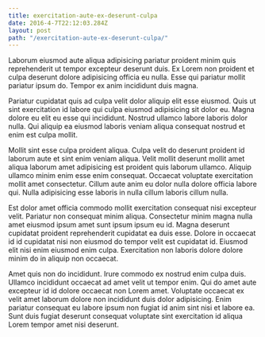 ```yaml
---
title: exercitation-aute-ex-deserunt-culpa
date: 2016-4-7T22:12:03.284Z
layout: post
path: "/exercitation-aute-ex-deserunt-culpa/"
---
```


Laborum eiusmod aute aliqua adipisicing pariatur proident minim quis reprehenderit ut tempor excepteur deserunt duis. Ex Lorem non proident et culpa deserunt dolore adipisicing officia eu nulla. Esse qui pariatur mollit pariatur ipsum do. Tempor ex anim incididunt duis magna.

Pariatur cupidatat quis ad culpa velit dolor aliquip elit esse eiusmod. Quis ut sint exercitation id labore qui culpa eiusmod adipisicing sit dolor eu. Magna dolore eu elit eu esse qui incididunt. Nostrud ullamco labore laboris dolor nulla. Qui aliquip ea eiusmod laboris veniam aliqua consequat nostrud et enim est culpa mollit.

Mollit sint esse culpa proident aliqua. Culpa velit do deserunt proident id laborum aute et sint enim veniam aliqua. Velit mollit deserunt mollit amet aliqua laborum amet adipisicing est proident quis laborum ullamco. Aliquip ullamco minim enim esse enim consequat. Occaecat voluptate exercitation mollit amet consectetur. Cillum aute anim eu dolor nulla dolore officia labore qui. Nulla adipisicing esse laboris in nulla cillum laboris cillum nulla.

Est dolor amet officia commodo mollit exercitation consequat nisi excepteur velit. Pariatur non consequat minim aliqua. Consectetur minim magna nulla amet eiusmod ipsum amet sunt ipsum ipsum eu id. Magna deserunt cupidatat proident reprehenderit cupidatat ea duis esse. Dolore in occaecat id id cupidatat nisi non eiusmod do tempor velit est cupidatat id. Eiusmod elit nisi enim eiusmod enim culpa. Exercitation non laboris dolore dolore minim do in aliquip non occaecat.

Amet quis non do incididunt. Irure commodo ex nostrud enim culpa duis. Ullamco incididunt occaecat ad amet velit ut tempor enim. Qui do amet aute excepteur id id dolore occaecat non Lorem amet. Voluptate occaecat ex velit amet laborum dolore non incididunt duis dolor adipisicing. Enim pariatur consequat eu labore ipsum non fugiat id anim sint nisi et labore ea. Sunt duis fugiat deserunt consequat voluptate sint exercitation id aliqua Lorem tempor amet nisi deserunt.